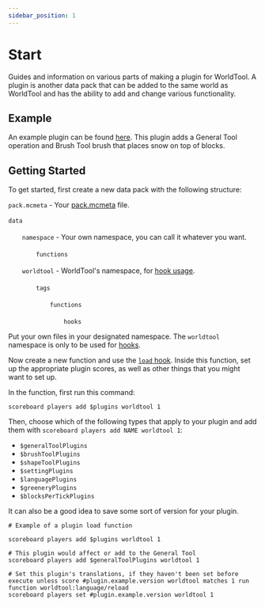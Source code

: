 ```yaml
---
sidebar_position: 1
---
```


# Start

Guides and information on various parts of making a plugin for WorldTool. A plugin is another data pack that can be added to the same world as WorldTool and has the ability to add and change various functionality.

## Example

An example plugin can be found [here](https://github.com/Ellivers/worldtool-example-plugin/releases/latest/download/WorldTool-Example-Plugin.zip). This plugin adds a General Tool operation and Brush Tool brush that places snow on top of blocks.

## Getting Started

To get started, first create a new data pack with the following structure:

`pack.mcmeta` - Your [pack.mcmeta](https://minecraft.wiki/w/Data_pack#pack.mcmeta) file.<br></br>
`data`<br></br>
&emsp;&emsp;`namespace` - Your own namespace, you can call it whatever you want.<br></br>
&emsp;&emsp;&emsp;&emsp;`functions`<br></br>
&emsp;&emsp;`worldtool` - WorldTool's namespace, for [hook usage](hooks).<br></br>
&emsp;&emsp;&emsp;&emsp;`tags`<br></br>
&emsp;&emsp;&emsp;&emsp;&emsp;&emsp;`functions`<br></br>
&emsp;&emsp;&emsp;&emsp;&emsp;&emsp;&emsp;&emsp;`hooks`

Put your own files in your designated namespace. The `worldtool` namespace is only to be used for [hooks](hooks).

Now create a new function and use the [`load` hook](hooks#load). Inside this function, set up the appropriate plugin scores, as well as other things that you might want to set up.

In the function, first run this command:

```mcfunction
scoreboard players add $plugins worldtool 1
```

Then, choose which of the following types that apply to your plugin and add them with `scoreboard players add NAME worldtool 1`:

* `$generalToolPlugins`
* `$brushToolPlugins`
* `$shapeToolPlugins`
* `$settingPlugins`
* `$languagePlugins`
* `$greeneryPlugins`
* `$blocksPerTickPlugins`

It can also be a good idea to save some sort of version for your plugin.

```mcfunction
# Example of a plugin load function

scoreboard players add $plugins worldtool 1

# This plugin would affect or add to the General Tool
scoreboard players add $generalToolPlugins worldtool 1

# Set this plugin's translations, if they haven't been set before
execute unless score #plugin.example.version worldtool matches 1 run function worldtool:language/reload
scoreboard players set #plugin.example.version worldtool 1
```
